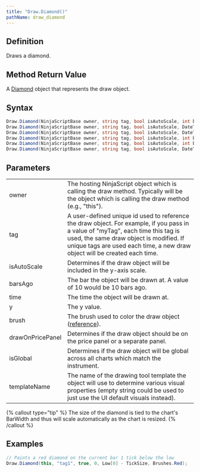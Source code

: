 ```yaml
---
title: "Draw.Diamond()"
pathName: draw_diamond
---
```


## Definition

Draws a diamond.

## Method Return Value

A [Diamond](diamond) object that represents the draw object.

## Syntax

```csharp
Draw.Diamond(NinjaScriptBase owner, string tag, bool isAutoScale, int barsAgo, double y, Brush brush)
Draw.Diamond(NinjaScriptBase owner, string tag, bool isAutoScale, DateTime time, double y, Brush brush)
Draw.Diamond(NinjaScriptBase owner, string tag, bool isAutoScale, DateTime time, double y, Brush brush, bool drawOnPricePanel)
Draw.Diamond(NinjaScriptBase owner, string tag, bool isAutoScale, int barsAgo, double y, Brush brush, bool drawOnPricePanel)
Draw.Diamond(NinjaScriptBase owner, string tag, bool isAutoScale, int barsAgo, double y, bool isGlobal, string templateName)
Draw.Diamond(NinjaScriptBase owner, string tag, bool isAutoScale, DateTime time, double y, bool isGlobal, string templateName)
```

## Parameters

|  |  |
| --- | --- |
| owner | The hosting NinjaScript object which is calling the draw method. Typically will be the object which is calling the draw method (e.g., "this"). |
| tag | A user-defined unique id used to reference the draw object. For example, if you pass in a value of "myTag", each time this tag is used, the same draw object is modified. If unique tags are used each time, a new draw object will be created each time. |
| isAutoScale | Determines if the draw object will be included in the y-axis scale. |
| barsAgo | The bar the object will be drawn at. A value of 10 would be 10 bars ago. |
| time | The time the object will be drawn at. |
| y | The y value. |
| brush | The brush used to color the draw object ([reference](https://msdn.microsoft.com/en-us/library/system.windows.media.brushes%28v=vs.110%29.aspx)). |
| drawOnPricePanel | Determines if the draw object should be on the price panel or a separate panel. |
| isGlobal | Determines if the draw object will be global across all charts which match the instrument. |
| templateName | The name of the drawing tool template the object will use to determine various visual properties (empty string could be used to just use the UI default visuals instead). |

{% callout type="tip" %}
The size of the diamond is tied to the chart's BarWidth and thus will scale automatically as the chart is resized.
{% /callout %}

## Examples

```csharp
// Paints a red diamond on the current bar 1 tick below the low
Draw.Diamond(this, "tag1", true, 0, Low[0] - TickSize, Brushes.Red);
```
